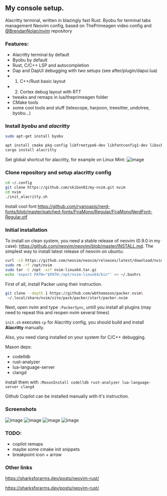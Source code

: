 ## My console setup. 
Alacritty terminal, written in blazingly fast Rust.
Byobu for terminal tabs management
Neovim config, based on ThePrimeagen video config and [@BrendanNolan/nvim](https://github.com/BrendanNolan/nvim) repository

### Features:
- Alacritty terminal by default
- Byobu by default
- Rust, C/C++ LSP and autocompletion
- Dap and DapUI debugging with two setups (see after/plugin/dapui.lua)
- 1. C++/Rust basic layout
- 2. Cortex debug layout with RTT
- tweaks and remaps in lua/theprimeagen folder
- CMake tools
- some cool tools and stuff (telescope, harpoon, treesitter, undotree, byobu...)

### Install *byobu* and *alacritty*
```bash
sudo apt-get install byobu
```

```bash
apt install cmake pkg-config libfreetype6-dev libfontconfig1-dev libxcb-xfixes0-dev libxkbcommon-dev python3
cargo install alacritty
```

Set global shortcut for alacritty, for example on Linux Mint:
![image](https://github.com/skibon02/my-nvim/assets/25740003/5be9d316-0a99-4484-8a65-d6074d389ec1)


### Clone repository and setup alacritty config
```bash
cd ~/.config
git clone https://github.com/skibon02/my-nvim.git nvim
cd nvim
./init_alacritty.sh
```
Install cool font
https://github.com/ryanoasis/nerd-fonts/blob/master/patched-fonts/FiraMono/Regular/FiraMonoNerdFont-Regular.otf

### Initial installation
To install on clean system, you need a stable release of neovim (0.9.0 in my case): https://github.com/neovim/neovim/blob/master/INSTALL.md.
The simplest way to install latest release of neovim on ubuntu:
```bash
curl -LO https://github.com/neovim/neovim/releases/latest/download/nvim-linux64.tar.gz
sudo rm -rf /opt/nvim
sudo tar -C /opt -xzf nvim-linux64.tar.gz
echo 'export PATH="$PATH:/opt/nvim-linux64/bin"' >> ~/.bashrc
```
First of all, install Packer using their instruction.
```bash
git clone --depth 1 https://github.com/wbthomason/packer.nvim\
 ~/.local/share/nvim/site/pack/packer/start/packer.nvim
```
Next, open nvim and type `:PackerSync`, untill you install all plugins (may need to repeat this and reopen nvim several times)


`init.sh` executes `cp` for Alacritty config, you should build and install **Alacritty** manually.

Also, you need clang installed on your system for C/C++ debugging.

Mason deps:
- codelldb
- rust-analyzer
- lua-language-server
- clangd

install them with `:MasonInstall codelldb rust-analyzer lua-language-server clangd`

Github Copilot can be installed manually with it's instruction.
### Screenshots
![image](https://user-images.githubusercontent.com/25740003/234578579-02dfed3a-84f2-4b0c-83d5-5d2041c01ba8.png)
![image](https://user-images.githubusercontent.com/25740003/234580027-289ab9c4-805e-4e6d-a7d8-ed846228aadb.png)
![image](https://user-images.githubusercontent.com/25740003/234606380-88090838-5e09-456e-8b1d-68b62bddb7a8.png)
![image](https://user-images.githubusercontent.com/25740003/234607716-24c2a0cb-0972-48cf-9cc4-8d37fd85e682.png)



### TODO:
- copilot remaps
- maybe some cmake init snippets
- breakpoint icon + arrow

### Other links
https://sharksforarms.dev/posts/neovim-rust/

https://sharksforarms.dev/posts/neovim-rust/
